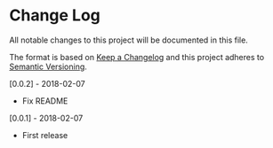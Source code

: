 # Change Log
All notable changes to this project will be documented in this file.

The format is based on [Keep a Changelog](http://keepachangelog.com/)
and this project adheres to [Semantic Versioning](http://semver.org/).

[0.0.2] - 2018-02-07
- Fix README

[0.0.1] - 2018-02-07
- First release